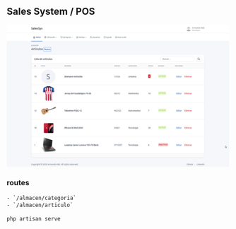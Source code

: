 
## Sales System / POS 

![demo-categorias-view]( ss-categorias.png )

### routes
    - `/almacen/categoria`
    - `/almacen/articulo`   

`php artisan serve` 
